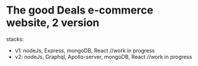 # The good Deals e-commerce website, 2 version
stacks: 
- v1: nodeJs, Express, mongoDB, React //work in progress
- v2: nodeJs, Graphql, Apollo-server, mongoDB, React //work in progress
